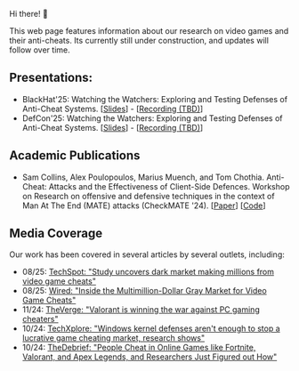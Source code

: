 Hi there! 👋

This web page features information about our research on video games and their anti-cheats. Its currently still under construction, and updates will follow over time.

## Presentations:
- BlackHat'25: Watching the Watchers: Exploring and Testing Defenses of Anti-Cheat Systems.
[[Slides](./presentations/2025-08-06-bhusa-watching-the-watchers.pdf)] - [[Recording (TBD)]()]
- DefCon'25: Watching the Watchers: Exploring and Testing Defenses of Anti-Cheat Systems.
[[Slides](./presentations/2025-08-10-defcon33-playing-dirty-without-cheating.pdf)] - [[Recording (TBD)]()]

## Academic Publications
- Sam Collins, Alex Poulopoulos, Marius Muench, and Tom Chothia. Anti-Cheat: Attacks and the Effectiveness of Client-Side Defences. Workshop on Research on offensive and defensive techniques in the context of Man At The End (MATE) attacks (CheckMATE '24).
[[Paper](https://dl.acm.org/doi/10.1145/3689934.3690816)] [[Code](https://github.com/SamCollins1327/Anti-Cheat_2024)]

## Media Coverage

Our work has been covered in several articles by several outlets, including:
- 08/25: [TechSpot: "Study uncovers dark market making millions from video game cheats"](https://www.techspot.com/news/109030-study-uncovers-dark-market-making-millions-video-game.html)
- 08/25: [Wired: "Inside the Multimillion-Dollar Gray Market for Video Game Cheats"](https://www.wired.com/story/inside-the-multimillion-dollar-grey-market-for-video-game-cheats/)
- 11/24: [TheVerge: "Valorant is winning the war against PC gaming cheaters"](https://www.theverge.com/2024/11/4/24283482/valorant-is-winning-the-war-against-pc-gaming-cheaters)
- 10/24: [TechXplore: "Windows kernel defenses aren't enough to stop a lucrative game cheating market, research shows"](https://techxplore.com/news/2024-10-windows-kernel-defenses-lucrative-game.html)
- 10/24: [TheDebrief: "People Cheat in Online Games like Fortnite, Valorant, and Apex Legends, and Researchers Just Figured out How"](https://thedebrief.org/people-cheat-in-online-games-like-fortnite-valorant-and-apex-legends-and-researchers-just-figured-out-how/) 
